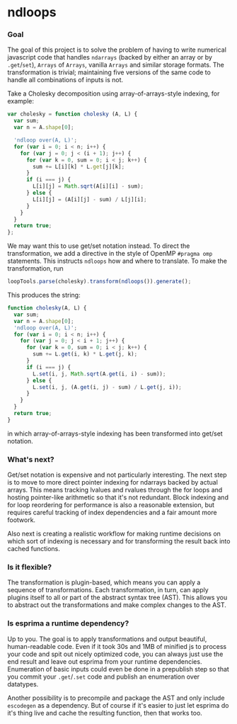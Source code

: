 # ndloops

### Goal

The goal of this project is to solve the problem of having to write numerical javascript code that handles `ndarrays` (backed by either an array or by `.get`/`set`), `Arrays` of `Arrays`, vanilla `Arrays` and similar storage formats. The transformation is trivial; maintaining five versions of the same code to handle all combinations of inputs is not.

Take a Cholesky decomposition using array-of-arrays-style indexing, for example:

```javascript
var cholesky = function cholesky (A, L) {
  var sum;
  var n = A.shape[0];

  'ndloop over(A, L)';
  for (var i = 0; i < n; i++) {
    for (var j = 0; j < (i + 1); j++) {
      for (var k = 0, sum = 0; i < j; k++) {
        sum += L[i][k] * L.get[j][k];
      }
      if (i === j) {
        L[i][j] = Math.sqrt(A[i][i] - sum);
      } else {
        L[i][j] = (A[i][j] - sum) / L[j][i];
      }
    }
  }
  return true;
};
```

We may want this to use get/set notation instead. To direct the transformation, we add a directive in the style of OpenMP `#pragma omp` statements. This instructs `ndloops` how and where to translate. To make the transformation, run

```javascript
loopTools.parse(cholesky).transform(ndloops()).generate();
```

This produces the string:

```javascript
function cholesky(A, L) {
  var sum;
  var n = A.shape[0];
  'ndloop over(A, L)';
  for (var i = 0; i < n; i++) {
    for (var j = 0; j < i + 1; j++) {
      for (var k = 0, sum = 0; i < j; k++) {
        sum += L.get(i, k) * L.get(j, k);
      }
      if (i === j) {
        L.set(i, j, Math.sqrt(A.get(i, i) - sum));
      } else {
        L.set(i, j, (A.get(i, j) - sum) / L.get(j, i));
      }
    }
  }
  return true;
}
```

in which array-of-arrays-style indexing has been transformed into get/set notation.

### What's next?

Get/set notation is expensive and not particularly interesting. The next step is to move to more direct pointer indexing for ndarrays backed by actual arrays. This means tracking lvalues and rvalues through the for loops and hosting pointer-like arithmetic so that it's not redundant. Block indexing and for loop reordering for performance is also a reasonable extension, but requires careful tracking of index dependencies and a fair amount more footwork.

Also next is creating a realistic workflow for making runtime decisions on which sort of indexing is necessary and for transforming the result back into cached functions.

### Is it flexible?

The transformation is plugin-based, which means you can apply a sequence of transformations. Each transformation, in turn, can apply plugins itself to all or part of the abstract syntax tree (AST). This allows you to abstract out the transformations and make complex changes to the AST.

### Is esprima a runtime dependency?

Up to you. The goal is to apply transformations and output beautiful, human-readable code. Even if it took 30s and 1MB of minified js to process your code and spit out nicely optimized code, you can always just use the end result and leave out esprima from your runtime dependencies. Enumeration of basic inputs could even be done in a prepublish step so that you commit your `.get`/`.set` code and publish an enumeration over datatypes.

Another possibility is to precompile and package the AST and only include `escodegen` as a dependency. But of course if it's easier to just let esprima do it's thing live and cache the resulting function, then that works too.
